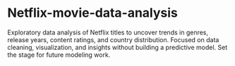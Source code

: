 # Netflix-movie-data-analysis
Exploratory data analysis of Netflix titles to uncover trends in genres, release years, content ratings, and country distribution. Focused on data cleaning, visualization, and insights without building a predictive model. Set the stage for future modeling work.
